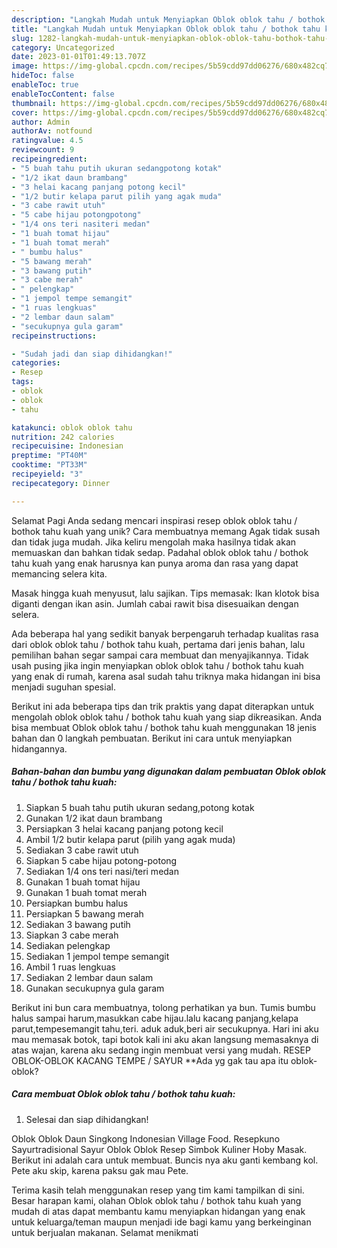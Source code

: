 ```yaml
---
description: "Langkah Mudah untuk Menyiapkan Oblok oblok tahu / bothok tahu kuah yang Lezat, Enak"
title: "Langkah Mudah untuk Menyiapkan Oblok oblok tahu / bothok tahu kuah yang Lezat, Enak"
slug: 1282-langkah-mudah-untuk-menyiapkan-oblok-oblok-tahu-bothok-tahu-kuah-yang-lezat-enak
category: Uncategorized
date: 2023-01-01T01:49:13.707Z
image: https://img-global.cpcdn.com/recipes/5b59cdd97dd06276/680x482cq70/oblok-oblok-tahu-bothok-tahu-kuah-foto-resep-utama.jpg
hideToc: false
enableToc: true
enableTocContent: false
thumbnail: https://img-global.cpcdn.com/recipes/5b59cdd97dd06276/680x482cq70/oblok-oblok-tahu-bothok-tahu-kuah-foto-resep-utama.jpg
cover: https://img-global.cpcdn.com/recipes/5b59cdd97dd06276/680x482cq70/oblok-oblok-tahu-bothok-tahu-kuah-foto-resep-utama.jpg
author: Admin
authorAv: notfound
ratingvalue: 4.5
reviewcount: 9
recipeingredient:
- "5 buah tahu putih ukuran sedangpotong kotak"
- "1/2 ikat daun brambang"
- "3 helai kacang panjang potong kecil"
- "1/2 butir kelapa parut pilih yang agak muda"
- "3 cabe rawit utuh"
- "5 cabe hijau potongpotong"
- "1/4 ons teri nasiteri medan"
- "1 buah tomat hijau"
- "1 buah tomat merah"
- " bumbu halus"
- "5 bawang merah"
- "3 bawang putih"
- "3 cabe merah"
- " pelengkap"
- "1 jempol tempe semangit"
- "1 ruas lengkuas"
- "2 lembar daun salam"
- "secukupnya gula garam"
recipeinstructions:

- "Sudah jadi dan siap dihidangkan!"
categories:
- Resep
tags:
- oblok
- oblok
- tahu

katakunci: oblok oblok tahu 
nutrition: 242 calories
recipecuisine: Indonesian
preptime: "PT40M"
cooktime: "PT33M"
recipeyield: "3"
recipecategory: Dinner

---
```



Selamat Pagi Anda sedang mencari inspirasi resep oblok oblok tahu / bothok tahu kuah yang unik? Cara membuatnya memang Agak tidak susah dan tidak juga mudah. Jika keliru mengolah maka hasilnya tidak akan memuaskan dan bahkan tidak sedap. Padahal oblok oblok tahu / bothok tahu kuah yang enak harusnya kan punya aroma dan rasa yang dapat memancing selera kita.


Masak hingga kuah menyusut, lalu sajikan. Tips memasak: Ikan klotok bisa diganti dengan ikan asin. Jumlah cabai rawit bisa disesuaikan dengan selera.

Ada beberapa hal yang sedikit banyak berpengaruh terhadap kualitas rasa dari oblok oblok tahu / bothok tahu kuah, pertama dari jenis bahan, lalu pemilihan bahan segar sampai cara membuat dan menyajikannya. Tidak usah pusing jika ingin menyiapkan oblok oblok tahu / bothok tahu kuah yang enak di rumah, karena asal sudah tahu triknya maka hidangan ini bisa menjadi suguhan spesial.


Berikut ini ada beberapa tips dan trik praktis yang dapat diterapkan untuk mengolah oblok oblok tahu / bothok tahu kuah yang siap dikreasikan. Anda bisa membuat Oblok oblok tahu / bothok tahu kuah menggunakan 18 jenis bahan dan 0 langkah pembuatan. Berikut ini cara untuk menyiapkan hidangannya.

<!--inarticleads1-->

##### Bahan-bahan dan bumbu yang digunakan dalam pembuatan Oblok oblok tahu / bothok tahu kuah:

1. Siapkan 5 buah tahu putih ukuran sedang,potong kotak
1. Gunakan 1/2 ikat daun brambang
1. Persiapkan 3 helai kacang panjang potong kecil
1. Ambil 1/2 butir kelapa parut (pilih yang agak muda)
1. Sediakan 3 cabe rawit utuh
1. Siapkan 5 cabe hijau potong-potong
1. Sediakan 1/4 ons teri nasi/teri medan
1. Gunakan 1 buah tomat hijau
1. Gunakan 1 buah tomat merah
1. Persiapkan  bumbu halus
1. Persiapkan 5 bawang merah
1. Sediakan 3 bawang putih
1. Siapkan 3 cabe merah
1. Sediakan  pelengkap
1. Sediakan 1 jempol tempe semangit
1. Ambil 1 ruas lengkuas
1. Sediakan 2 lembar daun salam
1. Gunakan secukupnya gula garam


Berikut ini bun cara membuatnya, tolong perhatikan ya bun. Tumis bumbu halus sampai harum,masukkan cabe hijau.lalu kacang panjang,kelapa parut,tempesemangit tahu,teri. aduk aduk,beri air secukupnya. Hari ini aku mau memasak botok, tapi botok kali ini aku akan langsung memasaknya di atas wajan, karena aku sedang ingin membuat versi yang mudah. RESEP OBLOK-OBLOK KACANG TEMPE / SAYUR **Ada yg gak tau apa itu oblok-oblok? 

<!--inarticleads2-->

##### Cara membuat Oblok oblok tahu / bothok tahu kuah:


1. Selesai dan siap dihidangkan!

Oblok Oblok Daun Singkong Indonesian Village Food. Resepkuno Sayurtradisional Sayur Oblok Oblok Resep Simbok Kuliner Hoby Masak. Berikut ini adalah cara untuk membuat. Buncis nya aku ganti kembang kol. Pete aku skip, karena paksu gak mau Pete. 

Terima kasih telah menggunakan resep yang tim kami tampilkan di sini. Besar harapan kami, olahan Oblok oblok tahu / bothok tahu kuah yang mudah di atas dapat membantu kamu menyiapkan hidangan yang enak untuk keluarga/teman maupun menjadi ide bagi kamu yang berkeinginan untuk berjualan makanan. Selamat menikmati

